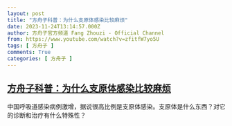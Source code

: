 ```yaml
---
layout: post
title: "方舟子科普：为什么支原体感染比较麻烦"
date: 2023-11-24T13:14:57.000Z
author: 方舟子官方频道 Fang Zhouzi - Official Channel
from: https://www.youtube.com/watch?v=zfitfW7yo5U
tags: [ 方舟子 ]
comments: True
categories: [ 方舟子 ]
---
```

<!--1700831697000-->
[方舟子科普：为什么支原体感染比较麻烦](https://www.youtube.com/watch?v=zfitfW7yo5U)
------

<div>
中国呼吸道感染病例激增，据说很高比例是支原体感染。支原体是什么东西？对它的诊断和治疗有什么特殊性？
</div>
